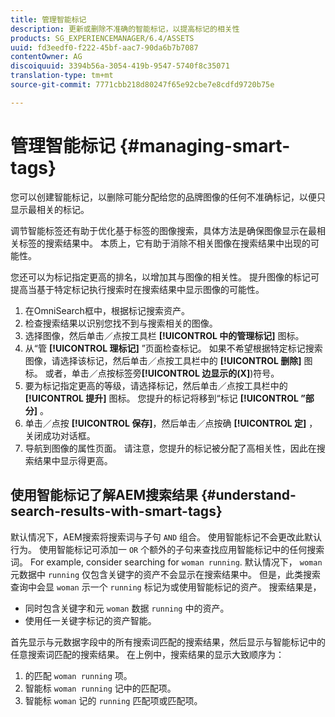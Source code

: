 ```yaml
---
title: 管理智能标记
description: 更新或删除不准确的智能标记，以提高标记的相关性
products: SG_EXPERIENCEMANAGER/6.4/ASSETS
uuid: fd3eedf0-f222-45bf-aac7-90da6b7b7087
contentOwner: AG
discoiquuid: 3394b56a-3054-419b-9547-5740f8c35071
translation-type: tm+mt
source-git-commit: 7771cbb218d80247f65e92cbe7e8cdfd9720b75e

---
```



# 管理智能标记 {#managing-smart-tags}

您可以创建智能标记，以删除可能分配给您的品牌图像的任何不准确标记，以便只显示最相关的标记。

调节智能标签还有助于优化基于标签的图像搜索，具体方法是确保图像显示在最相关标签的搜索结果中。 本质上，它有助于消除不相关图像在搜索结果中出现的可能性。

您还可以为标记指定更高的排名，以增加其与图像的相关性。 提升图像的标记可提高当基于特定标记执行搜索时在搜索结果中显示图像的可能性。

1. 在OmniSearch框中，根据标记搜索资产。
1. 检查搜索结果以识别您找不到与搜索相关的图像。
1. 选择图像，然后单击／点按工具栏 **[!UICONTROL 中的管理标记]** 图标。
1. 从“管 **[!UICONTROL 理标记]** ”页面检查标记。 如果不希望根据特定标记搜索图像，请选择该标记，然后单击／点按工具栏中的 **[!UICONTROL 删除]** 图标。 或者，单击／点按标签旁&#x200B;**[!UICONTROL 边显示的(X]**)符号。
1. 要为标记指定更高的等级，请选择标记，然后单击／点按工具栏中的 **[!UICONTROL 提升]** 图标。 您提升的标记将移到“标记 **[!UICONTROL ”部分]** 。
1. 单击／点按 **[!UICONTROL 保存]**，然后单击／点按确 **[!UICONTROL 定]** ，关闭成功对话框。
1. 导航到图像的属性页面。 请注意，您提升的标记被分配了高相关性，因此在搜索结果中显示得更高。

## 使用智能标记了解AEM搜索结果 {#understand-search-results-with-smart-tags}

默认情况下，AEM搜索将搜索词与子句 `AND` 组合。 使用智能标记不会更改此默认行为。 使用智能标记可添加一 `OR` 个额外的子句来查找应用智能标记中的任何搜索词。 For example, consider searching for `woman running`. 默认情况下， `woman` 元数据中 `running` 仅包含关键字的资产不会显示在搜索结果中。 但是，此类搜索查询中会显 `woman` 示一个 `running` 标记为或使用智能标记的资产。 搜索结果是，

* 同时包含关键字和元 `woman` 数据 `running` 中的资产。
* 使用任一关键字标记的资产智能。

首先显示与元数据字段中的所有搜索词匹配的搜索结果，然后显示与智能标记中的任意搜索词匹配的搜索结果。 在上例中，搜索结果的显示大致顺序为：

1. 的匹配 `woman running` 项。
1. 智能标 `woman running` 记中的匹配项。
1. 智能标 `woman` 记的 `running` 匹配项或匹配项。
